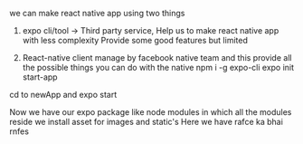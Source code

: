 we can make react native app using two things 
1. expo cli/tool -> Third party service,
Help us to make react native app with less complexity
Provide some good features but limited

2. React-native client 
manage by facebook native team and this provide all the possible things you can do with the native
npm i -g expo-cli
expo init start-app

cd to newApp
and expo start

Now we have our expo package like node modules in which all the modules reside we install
asset for images and static's
Here we have rafce ka bhai rnfes